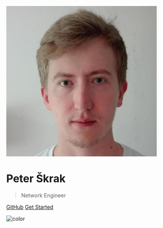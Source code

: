 ![logo](_assets/22469806.jpeg)

# Peter Škrak

> Network Engineer

[GitHub](https://github.com/peterskrak97)
[Get Started](#vue-orgchart)


![color](#b3daff)
